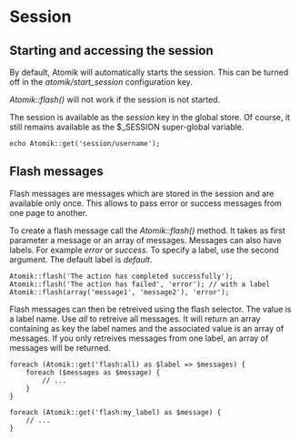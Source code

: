 
# Session

## Starting and accessing the session

By default, Atomik will automatically starts the session. This can be turned off in the 
*atomik/start\_session* configuration key. 

*Atomik::flash()* will not work if the session is not started.

The session is available as the *session* key in the global store. Of course,
it still remains available as the $_SESSION super-global variable.

    echo Atomik::get('session/username');

## Flash messages

Flash messages are messages which are stored in the session and are available only once.
This allows to pass error or success messages from one page to another. 

To create a flash message call the *Atomik::flash()* method. It takes as
first parameter a message or an array of messages. Messages can also have labels. For example *error* or 
*success*. To specify a label, use the second argument. The default label is *default*.

    Atomik::flash('The action has completed successfully');
    Atomik::flash('The action has failed', 'error'); // with a label
    Atomik::flash(array('message1', 'message2'), 'error');

Flash messages can then be retreived using the flash selector. The value is a label name. Use *all* to
retreive all messages. It will return an array containing as key the label names and the associated
value is an array of messages. If you only retreives messages from one label, an array of messages will be returned.

    foreach (Atomik::get('flash:all) as $label => $messages) {
	    foreach ($messages as $message) {
		    // ...
	    }
    }

    foreach (Atomik::get('flash:my_label) as $message) {
	    // ...
    }

